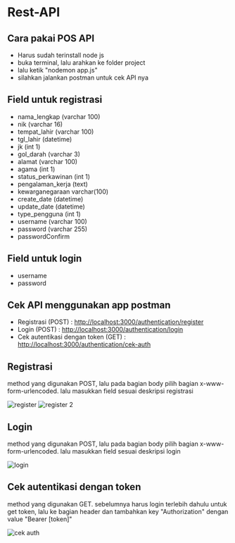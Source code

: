 # Rest-API

<h2>Cara pakai POS API</h2>
<ul>
    <li>Harus sudah terinstall node js</li>
    <li>buka terminal, lalu arahkan ke folder project</li>
    <li>lalu ketik "nodemon app.js"</li>
    <li>silahkan jalankan postman untuk cek API nya</li>
</ul>

<h2>Field untuk registrasi</h2>
<ul>
    <li>nama_lengkap (varchar 100)</li>
    <li>nik (varchar 16)</li>
    <li>tempat_lahir (varchar 100)</li>
    <li>tgl_lahir (datetime)</li>
    <li>jk (int 1)</li>
    <li>gol_darah (varchar 3)</li>
    <li>alamat (varchar 100)</li>
    <li>agama (int 1)</li>
    <li>status_perkawinan (int 1)</li>
    <li>pengalaman_kerja (text)</li>
    <li>kewarganegaraan varchar(100)</li>
    <li>create_date (datetime)</li>
    <li>update_date (datetime)</li>
    <li>type_pengguna (int 1)</li>
    <li>username (varchar 100)</li>
    <li>password (varchar 255)</li>
    <li>passwordConfirm</li>
</ul>

<h2>Field untuk login</h2>
<ul>
    <li>username</li>
    <li>password</li>
</ul>

<h2>Cek API menggunakan app postman</h2>
<ul>
    <li>Registrasi (POST) : <a href="http://localhost:3000/authentication/register">http://localhost:3000/authentication/register</a></li>
    <li>Login (POST) : <a href="http://localhost:3000/authentication/login">http://localhost:3000/authentication/login</a></li>
    <li>Cek autentikasi dengan token (GET) : <a href="http://localhost:3000/authentication/cek-auth">http://localhost:3000/authentication/cek-auth</a></li>
</ul>

<h2>Registrasi</h2>
<p>method yang digunakan POST, lalu pada bagian body pilih bagian x-www-form-urlencoded. lalu masukkan field sesuai deskripsi registrasi</p>

![register](https://user-images.githubusercontent.com/43155964/65077431-1ecc4900-d9c5-11e9-8dbf-6d2474cf7a2b.png)
![register 2](https://user-images.githubusercontent.com/43155964/65078973-67d1cc80-d9c8-11e9-97cc-db5af62ed910.png)


<h2>Login</h2>
<p>method yang digunakan POST, lalu pada bagian body pilih bagian x-www-form-urlencoded. lalu masukkan field sesuai deskripsi login</p>

![login](https://user-images.githubusercontent.com/43155964/65077770-d7928800-d9c5-11e9-84dc-ba600a064a9e.png)

<h2>Cek autentikasi dengan token</h2>
<p>method yang digunakan GET. sebelumnya harus login terlebih dahulu untuk get token, lalu ke bagian header dan tambahkan key "Authorization" dengan value "Bearer [token]"</p>

![cek auth](https://user-images.githubusercontent.com/43155964/65078040-6901fa00-d9c6-11e9-86d8-f2a0db0aa0a0.png)


